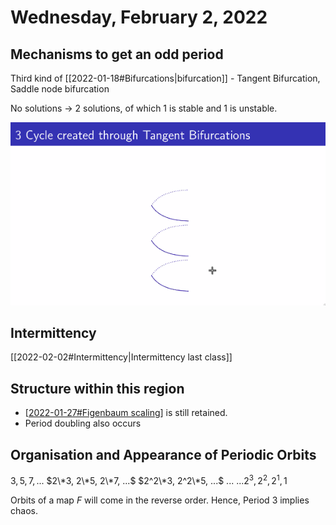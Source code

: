 # Wednesday, February 2, 2022


## Mechanisms to get an odd period

Third kind of [[2022-01-18#Bifurcations\|bifurcation]] - Tangent Bifurcation, Saddle node bifurcation

No solutions $\to$ 2 solutions, of which 1 is stable and 1 is unstable.

![Dotted lines are unstable](attachments/2022-02-02-17-10-09.png)

## Intermittency

[[2022-02-02#Intermittency\|Intermittency last class]]

## Structure within this region

- [[2022-01-27#Figenbaum scaling]] is still retained.
- Period doubling also occurs

## Organisation and Appearance of Periodic Orbits

$3, 5, 7, ...$
$2\*3, 2\*5, 2\*7, ...$
$2^2\*3, 2^2\*5, ...$
$...$
$...2^3, 2^2, 2^1, 1$

Orbits of a map $F$ will come in the reverse order. Hence, Period 3 implies chaos.

[//begin]: # "Autogenerated link references for markdown compatibility"
[2022-01-18#Bifurcations|bifurcation]: 2022-01-18#bifurcations "bifurcation"
[2022-02-02#Intermittency|Intermittency last class]: 2022-02-02#intermittency "Intermittency last class"
[2022-01-27#Figenbaum scaling]: 2022-01-27 "Thursday, January 27, 2022"
[//end]: # "Autogenerated link references"
